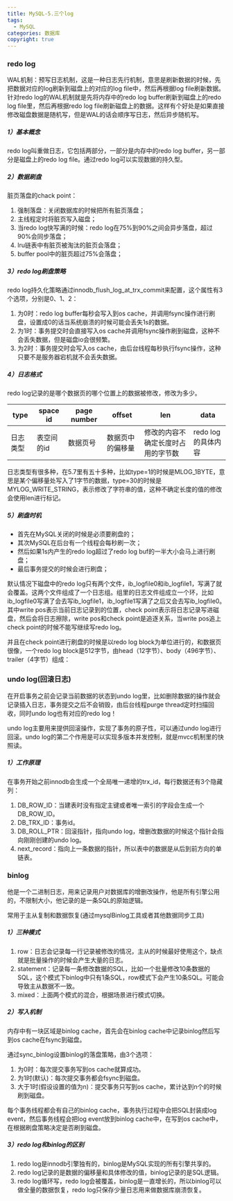 ```yaml
---
title: MySQL-5.三个log
tags:
  - MySQL
categories: 数据库
copyright: true
---
```


### redo log

WAL机制：预写日志机制，这是一种日志先行机制，意思是刷新数据的时候，先把数据对应的log刷新到磁盘上的对应的log file中，然后再根据log file刷新数据。针对redo log的WAL机制就是先将内存中的redo log buffer刷新到磁盘上的redo log file里，然后再根据redo log file刷新磁盘上的数据。这样有个好处是如果直接修改磁盘数据是随机写，但是WAL的话会顺序写日志，然后异步随机写。

##### 1）基本概念

redo log叫重做日志，它包括两部分，一部分是内存中的redo log buffer，另一部分是磁盘上的redo log file。通过redo log可以实现数据的持久型。

##### 2）数据刷盘

脏页落盘的chack point：

1.   强制落盘：关闭数据库的时候把所有脏页落盘；
2.   主线程定时将脏页写入磁盘；
3.   当redo log快写满的时候：redo log在75%到90%之间会异步落盘，超过90%会同步落盘；
4.   lru链表中有脏页被淘汰的脏页会落盘；
5.   buffer pool中的脏页超过75%会落盘；

##### 3）redo log刷盘策略

redo log持久化策略通过innodb_flush_log_at_trx_commit来配置，这个属性有3个选项，分别是0、1、2：

1.   为0时：redo log buffer每秒会写入到os cache，并调用fsync操作进行刷盘，设置成0的话当系统崩溃的时候可能会丢失1s的数据。
2.   为1时：事务提交时会直接写入os cache并调用fsync操作刷到磁盘，这种不会丢失数据，但是磁盘io会很频繁。
3.   为2时：事务提交时会写入os cache，由后台线程每秒执行fsync操作，这种只要不是服务器宕机就不会丢失数据。

##### 4）日志格式

redo log记录的是哪个数据页的哪个位置上的数据被修改，修改为多少。

| type     | space id   | page number | offset           | len                                | data               |
| -------- | ---------- | ----------- | ---------------- | ---------------------------------- | ------------------ |
| 日志类型 | 表空间的id | 数据页号    | 数据页中的偏移量 | 修改的内容不确定长度时占用的字节数 | redo log的具体内容 |

日志类型有很多种，在5.7里有五十多种，比如type=1的时候是MLOG_1BYTE，意思是某个偏移量处写入了1字节的数据，type=30的时候是MYLOG_WRITE_STRING，表示修改了字符串的值，这种不确定长度的值的修改会使用len进行标记。

##### 5）刷盘时机

*   首先在MySQL关闭的时候是必须要刷盘的；
*   其次MySQL在后台有一个线程会每秒刷一次；
*   然后如果1s内产生的redo log超过了redo log buf的一半大小会马上进行刷盘；
*   最后事务提交的时候会进行刷盘；

默认情况下磁盘中的redo log只有两个文件，ib_logfile0和ib_logfile1，写满了就会覆盖。这两个文件组成了一个日志组。组里的日志文件组成立一个环，比如ib_logfile0写满了会去写ib_logfile1，ib_logfile1写满了之后又会去写ib_logfile0。其中write pos表示当前日志记录到的位置，check point表示将日志记录写进磁盘，然后会将日志擦除，write pos和check point是追逐关系，当write pos追上check point的时候不能写继续写redo log。

并且在check point进行刷盘的时候是以redo log block为单位进行的，和数据页很像，一个redo log block是512字节，由head（12字节）、body（496字节）、trailer（4字节）组成：

### undo log(回滚日志)

在开启事务之前会记录当前数据的状态到undo log里，比如删除数据的操作就会记录插入日志，事务提交之后不会销毁，由后台线程purge thread定时扫描回收，同时undo log也有对应的redo log！

undo log主要用来提供回滚操作，实现了事务的原子性，可以通过undo log进行回滚。undo log的第二个作用是可以实现多版本并发控制，就是mvcc机制里的快照读。

##### 1）工作原理

在事务开始之前innodb会生成一个全局唯一递增的trx_id，每行数据还有3个隐藏列：

1.   DB_ROW_ID：当建表时没有指定主键或者唯一索引的字段会生成一个DB_ROW_ID。
2.   DB_TRX_ID：事务id。
3.   DB_ROLL_PTR：回滚指针，指向undo log，增删改数据的时候这个指针会指向刚刚创建的undo log。
4.   next_record：指向上一条数据的指针，所以表中的数据是从后到前方向的单链表。

### binlog

他是一个二进制日志，用来记录用户对数据库的增删改操作，他是所有引擎公用的，不限制大小，他记录的是一条SQL的原始逻辑。

常用于主从复制和数据恢复(通过mysqlBinlog工具或者其他数据同步工具)

##### 1）三种模式

1.   row：日志会记录每一行记录被修改的情况，主从的时候最好使用这个，缺点就是批量操作的时候会产生大量的日志。
2.   statement：记录每一条修改数据的SQL，比如一个批量修改10条数据的SQL，这个模式下binlog中只有1条SQL，row模式下会产生10条SQL。可能会导致主从数据不一致。
3.   mixed：上面两个模式的混合，根据场景进行模式切换。

##### 2）写入机制

内存中有一块区域是binlog cache，首先会在binlog cache中记录binlog然后写到os cache在fsync到磁盘。

通过sync_binlog设置binlog的落盘策略，由3个选项：

1. 为0时：每次提交事务写到os cache就算成功。
1. 为1时(默认)：每次提交事务都会fsync到磁盘。
1. 大于1时(假设设置的值为n)：提交事务只写到os cache，累计达到n个的时候刷到磁盘。

每个事务线程都会有自己的binlog cache，事务执行过程中会把SQL封装成log event，然后事务线程会把log event放到binlog cache中，在写到os cache中，在根据刷盘策略决定是否刷到磁盘。

##### 3）redo log和binlog的区别

1.   redo log是innodb引擎独有的，binlog是MySQL实现的所有引擎共享的。
2.   redo log记录的是数据的偏移量和具体修改的值，binlog记录的是SQL逻辑。
3.   redo log循环写，redo log会被覆盖，binlog是一直增长的，所以binlog可以做全量的数据恢复，redo log只保存少量日志用来做数据库崩溃恢复。